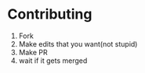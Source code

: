 # Contributing
1. Fork
2. Make edits that you want(not stupid)
3. Make PR
4. wait if it gets merged
